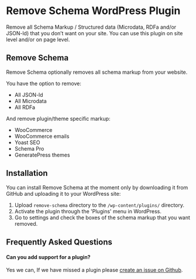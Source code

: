 # Remove Schema WordPress Plugin

Remove all Schema Markup / Structured data (Microdata, RDFa and/or JSON-ld) that you don’t want on your site. You can use this plugin on site level and/or on page level.

## Remove Schema

Remove Schema optionally removes all schema markup from your website.

You have the option to remove:

* All JSON-ld
* All Microdata
* All RDFa

And remove plugin/theme specific markup:

* WooCommerce
* WooCommerce emails
* Yoast SEO
* Schema Pro
* GeneratePress themes


## Installation

You can install Remove Schema at the moment only by downloading it from GitHub and uploading it to your WordPress site:

1. Upload `remove-schema` directory to the `/wp-content/plugins/` directory.
2. Activate the plugin through the 'Plugins' menu in WordPress.
3. Go to settings and check the boxes of the schema markup that you want removed.

## Frequently Asked Questions

#### Can you add support for a plugin?
Yes we can, If we have missed a plugin please [create an issue on Github](https://github.com/pluginnl/remove-schema/issues "Remove Schema Github").

